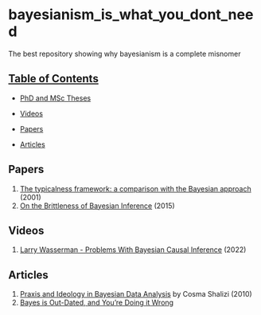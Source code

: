 # bayesianism_is_what_you_dont_need
The best repository showing why bayesianism is a complete misnomer 

## [Table of Contents]() 

* [PhD and MSc Theses](#theses)

* [Videos](#videos) 
 
* [Papers](#papers)

* [Articles](#articles)

## Papers
1. [The typicalness framework: a comparison with the Bayesian approach](https://core.ac.uk/download/pdf/1503425.pdf) (2001)
2. [On the Brittleness of Bayesian Inference](https://arxiv.org/abs/1308.6306) (2015) 

## Videos
1. [Larry Wasserman - Problems With Bayesian Causal Inference](https://www.youtube.com/watch?v=sZyyaNdvfto) (2022)

## Articles
1. [Praxis and Ideology in Bayesian Data Analysis](http://bactra.org/weblog/664.html) by Cosma Shalizi (2010)
2. [Bayes is Out-Dated, and You’re Doing it Wrong](https://www.lesswrong.com/posts/oqxYzDrwMAdQhCwHL/bayes-is-out-dated-and-you-re-doing-it-wrong) 
